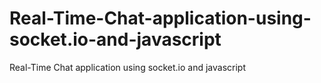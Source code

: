 # Real-Time-Chat-application-using-socket.io-and-javascript
Real-Time Chat application using socket.io and javascript
